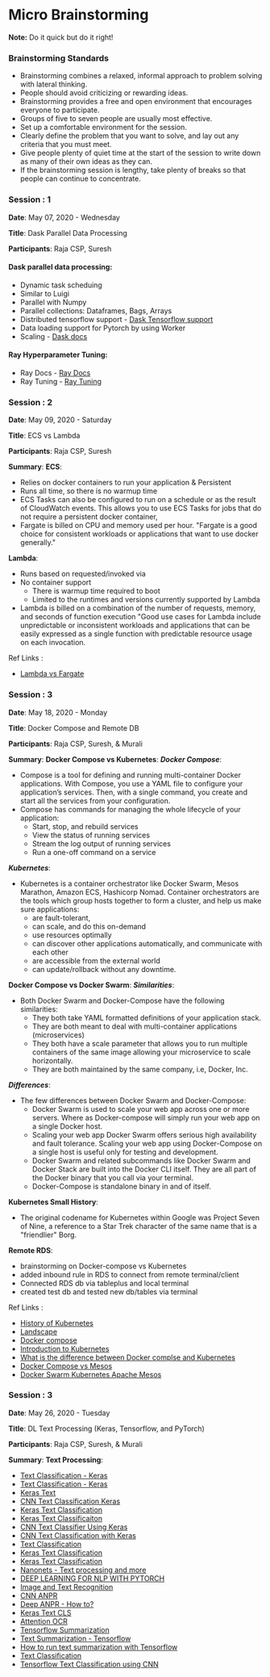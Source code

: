 # Micro Brainstorming

**Note:** Do it quick but do it right!
### Brainstorming Standards
-	Brainstorming combines a relaxed, informal approach to problem solving with lateral thinking.  
-	People should avoid criticizing or rewarding ideas. 
-	Brainstorming provides a free and open environment that encourages everyone to participate.
-	Groups of five to seven people are usually most effective.
-	Set up a comfortable environment for the session.
-	Clearly define the problem that you want to solve, and lay out any criteria that you must meet. 
-	Give people plenty of quiet time at the start of the session to write down as many of their own ideas as they can. 
-	If the brainstorming session is lengthy, take plenty of breaks so that people can continue to concentrate.

### Session : 1

**Date**: May 07, 2020 - Wednesday

**Title**: Dask Parallel Data Processing

**Participants**: Raja CSP, Suresh

#### Dask parallel data processing:
- Dynamic task scheduing
- Similar to Luigi
- Parallel with Numpy
- Parallel collections: Dataframes, Bags, Arrays
- Distributed tensorflow support - [Dask Tensorflow support](http://matthewrocklin.com/blog/work/2017/02/11/dask-tensorflow)
- Data loading support for Pytorch by using Worker
- Scaling - [Dask docs](https://docs.dask.org/en/latest/)


#### Ray Hyperparameter Tuning:
- Ray Docs - [Ray Docs](https://docs.dask.org/en/latest/)
- Ray Tuning - [Ray Tuning](https://docs.ray.io/en/latest/tune.html)




### Session : 2

**Date**: May 09, 2020 - Saturday

**Title**: ECS vs Lambda

**Participants**: Raja CSP, Suresh

**Summary**:
**ECS**:
- Relies on docker containers to run your application & Persistent
- Runs all time, so there is no warmup time
- ECS Tasks can also be configured to run on a schedule or as the result of CloudWatch events. This allows you to use ECS Tasks for jobs that do not require a persistent docker container,
- Fargate is billed on CPU and memory used per hour.
"Fargate is a good choice for consistent workloads or applications that want to use docker generally."

**Lambda**:
- Runs based on requested/invoked via
- No container support
  - There is warmup time required to boot
  - Limited to the runtimes and versions currently supported by Lambda
- Lambda is billed on a combination of the number of requests, memory, and seconds of function execution
"Good use cases for Lambda include unpredictable or inconsistent workloads and applications that can be easily expressed as a single function with predictable resource usage on each invocation.

Ref Links :

  * [Lambda vs Fargate](https://www.bluematador.com/blog/serverless-in-aws-lambda-vs-fargate)



### Session : 3

**Date**: May 18, 2020 - Monday

**Title**: Docker Compose and Remote DB

**Participants**: Raja CSP, Suresh, & Murali

**Summary**:
**Docker Compose vs Kubernetes**:
***Docker Compose***:
- Compose is a tool for defining and running multi-container Docker applications. With Compose, you use a YAML file to configure your application’s services. Then, with a single command, you create and start all the services from your configuration.
- Compose has commands for managing the whole lifecycle of your application:
  - Start, stop, and rebuild services
  - View the status of running services
  - Stream the log output of running services
  - Run a one-off command on a service

***Kubernetes***:
- Kubernetes is a container orchestrator like Docker Swarm, Mesos Marathon, Amazon ECS, Hashicorp Nomad. Container orchestrators are the tools which group hosts together to form a cluster, and help us make sure applications:
  - are fault-tolerant,
  - can scale, and do this on-demand
  - use resources optimally
  - can discover other applications automatically, and communicate with each other
  - are accessible from the external world
  - can update/rollback without any downtime.


**Docker Compose vs Docker Swarm**:
***Similarities***:
- Both Docker Swarm and Docker-Compose have the following similarities:
  - They both take YAML formatted definitions of your application stack.
  - They are both meant to deal with multi-container applications (microservices)
  - They both have a scale parameter that allows you to run multiple containers of the same image allowing your microservice to scale horizontally.
  - They are both maintained by the same company, i.e, Docker, Inc.

***Differences***:
- The few differences between Docker Swarm and Docker-Compose:
  - Docker Swarm is used to scale your web app across one or more servers. Where as Docker-compose will simply run your web app on a single Docker host.
  - Scaling your web app Docker Swarm offers serious high availability and fault tolerance. Scaling your web app using Docker-Compose on a single host is useful only for testing and development.
  - Docker Swarm and related subcommands like Docker Swarm and Docker Stack are built into the Docker CLI itself. They are all part of the Docker binary that you call via your terminal.
  - Docker-Compose is standalone binary in and of itself.

**Kubernetes Small History**:
- The original codename for Kubernetes within Google was Project Seven of Nine, a reference to a Star Trek character of the same name that is a "friendlier" Borg.


**Remote RDS**:
- brainstorming on Docker-compose vs Kubernetes
- added inbound rule in RDS to connect from remote terminal/client
- Connected RDS db via tableplus and local terminal
- created test db and tested new db/tables via terminal


Ref Links :

  * [History of Kubernetes](https://blog.risingstack.com/the-history-of-kubernetes/)
  * [Landscape](https://landscape.cncf.io/)
  * [Docker compose ](https://linuxhint.com/docker_compose_vs_docker_swarm/)
  * [Introduction to Kubernetes](https://www.edx.org/course/introduction-to-kubernetes)
  * [What is the difference between Docker complse and Kubernetes](https://stackoverflow.com/questions/47536536/whats-the-difference-between-docker-compose-and-kubernetes)
  * [Docker Compose vs Mesos](https://stackshare.io/stackups/docker-compose-vs-mesos)
  * [Docker Swarm Kubernetes Apache Mesos](https://www.bogotobogo.com/DevOps/DevOps-Docker-Swarm-vs-Kubernetes-vs-Apache-Mesos.php)



### Session : 3

**Date**: May 26, 2020 - Tuesday

**Title**: DL Text Processing (Keras, Tensorflow, and PyTorch)

**Participants**: Raja CSP, Suresh, & Murali

**Summary**:
**Text Processing**:
  * [Text Classification - Keras](https://github.com/ShawnyXiao/TextClassification-Keras)
  * [Text Classification - Keras](https://github.com/jfilter/text-classification-keras)
  * [Keras Text](https://github.com/raghakot/keras-text)
  * [CNN Text Classification Keras](https://github.com/bhaveshoswal/CNN-text-classification-keras)
  * [Keras Text Classification](https://github.com/sarweshsuman/keras-text-classification)
  * [Keras Text Classificaiton](https://github.com/jolasman/keras-text-classification)
  * [CNN Text Classifier Using Keras](https://github.com/diegoschapira/CNN-Text-Classifier-using-Keras)
  * [CNN Text Classification with Keras](https://github.com/Jverma/cnn-text-classification-keras)
  * [Text Classification](https://github.com/AlexYangLi/TextClassification)
  * [Keras Text Classification](https://github.com/keon/keras-text-classification)
  * [Keras Text Classification](https://github.com/stevewyl/keras_text_classification)
  * [Nanonets - Text processing and more](https://app.nanonets.com)
  * [DEEP LEARNING FOR NLP WITH PYTORCH](https://pytorch.org/tutorials/beginner/deep_learning_nlp_tutorial.html)
  * [Image and Text Recognition](https://www.altoros.com/blog/image-and-text-recognition-with-tensorflow-using-convolutional-neural-networks/)
  * [CNN ANPR](https://matthewearl.github.io/2016/05/06/cnn-anpr/)
  * [Deep ANPR - How to?](https://github.com/matthewearl/deep-anpr/blob/master/gen.py)
  * [Keras Text CLS](https://github.com/titicaca/keras-text-cls)
  * [Attention OCR](https://github.com/tensorflow/models/tree/master/research/attention_ocr)
  * [Tensorflow Summarization](https://github.com/thunlp/TensorFlow-Summarization)
  * [Text Summarization - Tensorflow](https://github.com/dongjun-Lee/text-summarization-tensorflow)
  * [How to run text summarization with Tensorflow](https://medium.com/@surmenok/how-to-run-text-summarization-with-tensorflow-d4472587602d)
  * [Text Classification](https://github.com/TobiasLee/Text-Classification)
  * [Tensorflow Text Classification using CNN](https://github.com/AthulDilip/Tensorflow-Text-Classification-using-CNN)


























